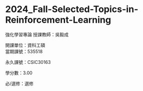 # 2024_Fall-Selected-Topics-in-Reinforcement-Learning
強化學習專論
授課教師：吳毅成

開課單位：資科工碩  
當期課號：535518

永久課號：CSIC30163

學分數：3.00

必/選修：選修
